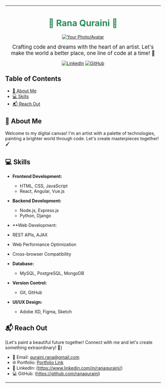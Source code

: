 
---

<div align="center">

# <span style="color:#2E8B57">🌱 Rana Quraini 🌱</span>

[![Your Photo/Avatar](link/to/photo.png)](link/to/portfolio)

<span style="font-size: 1.2em;">Crafting code and dreams with the heart of an artist. Let's make the world a better place, one line of code at a time! 🎨</span>

[![LinkedIn](https://img.shields.io/badge/LinkedIn-Connect-blue.svg)](https://www.linkedin.com/in/yourname)
[![GitHub](https://img.shields.io/badge/GitHub-Follow-green.svg)](https://github.com/yourusername)

</div>

## Table of Contents

- [🎯 About Me](#about-me)
- [💻 Skills](#skills)
- [📬 Reach Out](#reach-out)

## 🎯 About Me

Welcome to my digital canvas! I'm an artist with a palette of technologies, painting a brighter world through code. Let's create masterpieces together! 🖌️

## 💻 Skills

- **Frontend Development:**
  - HTML, CSS, JavaScript
  - React, Angular, Vue.js

- **Backend Development:**
  - Node.js, Express.js
  - Python, Django

- **Web Development:
- REST APIs, AJAX
- Web Performance Optimization
- Cross-browser Compatibility

- **Database:**
  - MySQL, PostgreSQL, MongoDB

- **Version Control:**
  - Git, GitHub

- **UI/UX Design:**
  - Adobe XD, Figma, Sketch



## 📬 Reach Out

[Let's paint a beautiful future together! Connect with me and let's create something extraordinary! 🌟]

- 📧 Email: quraini.rana@gmail.com
- 🌐 Portfolio: [Portfolio Link](link/to/portfolio)
- 🔗 LinkedIn: (https://www.linkedin.com/in/ranaquraini/)
- 💻 GitHub: (https://github.com/ranaquraini)

---
